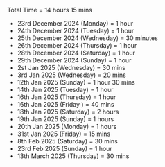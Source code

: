 Total Time = 14 hours 15 mins

- 23rd December 2024 (Monday) = 1 hour
- 24th December 2024 (Tuesday) = 1 hour
- 25th December 2024 (Wednesday) = 30 minutes
- 26th December 2024 (Thursday) = 1 hour
- 28th December 2024 (Saturday) = 1 hour
- 29th December 2024 (Sunday) = 1 hour
- 2st Jan 2025 (Wednesday) = 30 mins
- 3rd Jan 2025 (Wednesday) = 20 mins
- 12th Jan 2025 (Sunday) = 1 hour 30 mins
- 14th Jan 2025 (Tuesday) = 1 hour
- 16th Jan 2025 (Thursday) = 1 hour
- 16th Jan 2025 (Friday ) = 40 mins
- 18th Jan 2025 (Saturday) = 2 hours
- 19th Jan 2025 (Sunday) = 1 hours
- 20th Jan 2025 (Monday) = 1 hours
- 31st Jan 2025 (Friday) = 15 mins
- 8th Feb 2025 (Saturday) = 30 mins
- 23rd Feb 2025 (Sunday) = 1 hour
- 13th March 2025 (Thursday) = 30 mins

